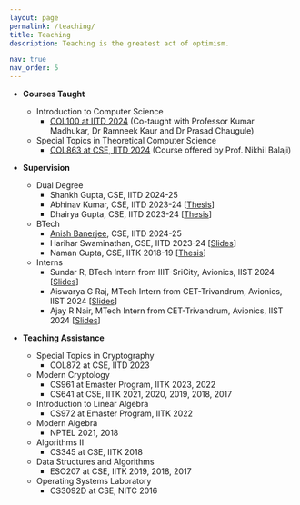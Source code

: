 ```yaml
---
layout: page
permalink: /teaching/
title: Teaching
description: Teaching is the greatest act of optimism.

nav: true
nav_order: 5
---
```

* __Courses Taught__
	* Introduction to Computer Science
		* <a href="https://kumarmadhukar.github.io/courses/col100-summer24/index.html">COL100 at IITD 2024</a> (Co-taught with Professor Kumar Madhukar, Dr Ramneek Kaur and Dr Prasad Chaugule)
	* Special Topics in Theoretical Computer Science
		* <a href="https://sites.google.com/view/nikhilbalaji/holi2024">COL863 at CSE, IITD 2024</a> (Course offered by Prof. Nikhil Balaji)

* __Supervision__
	* Dual Degree
 		* Shankh Gupta, CSE, IITD 2024-25
		* Abhinav Kumar, CSE, IITD 2023-24 [<a href="../assets/pdf/abhinav.pdf">Thesis</a>]
		* Dhairya Gupta, CSE, IITD 2023-24 [<a href="../assets/pdf/dhairya.pdf">Thesis</a>]
	* BTech
		* <a href='https://ab271202.github.io/'>Anish Banerjee</a>, CSE, IITD 2024-25
		* Harihar Swaminathan, CSE, IITD 2023-24 [<a href="../assets/pdf/harihar.pdf">Slides</a>]
		* Naman Gupta, CSE, IITK 2018-19 [<a href="../assets/pdf/naman.pdf">Thesis</a>]
	* Interns
		* Sundar R, BTech Intern from IIIT-SriCity, Avionics, IIST 2024 [<a href="../assets/pdf/sundar.pdf">Slides</a>]
		* Aiswarya G Raj, MTech Intern from CET-Trivandrum, Avionics, IIST 2024 [<a href="../assets/pdf/aiswarya.pdf">Slides</a>]
		* Ajay R Nair, MTech Intern from CET-Trivandrum, Avionics, IIST 2024 [<a href="../assets/pdf/ajay.pdf">Slides</a>]

* __Teaching Assistance__
	* Special Topics in Cryptography
		* COL872 at CSE, IITD 2023
	* Modern Cryptology
		* CS961 at Emaster Program, IITK 2023, 2022
		* CS641 at CSE, IITK 2021, 2020, 2019, 2018, 2017
	* Introduction to Linear Algebra
		* CS972 at Emaster Program, IITK 2022
	* Modern Algebra
		* NPTEL 2021, 2018
	* Algorithms II
		* CS345 at CSE, IITK 2018   
	* Data Structures and Algorithms
		* ESO207 at CSE, IITK 2019, 2018, 2017
	* Operating Systems Laboratory
		* CS3092D at CSE, NITC 2016

